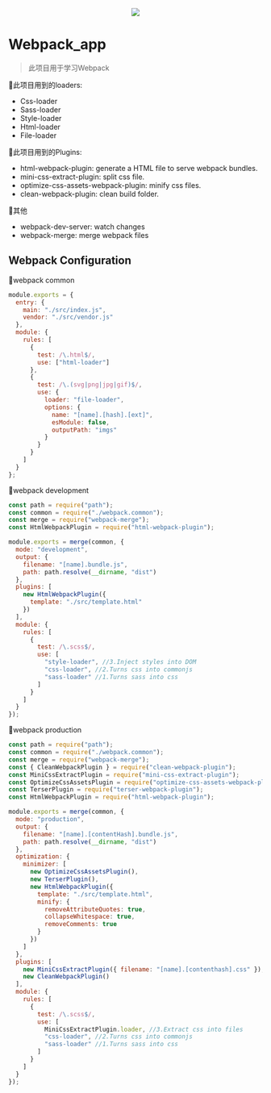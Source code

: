 <p align="center">
 <img src="https://user-images.githubusercontent.com/19600132/72697210-1144ec80-3b7a-11ea-9e00-42f993fa36ec.png" > 
</p>

# Webpack_app

> 此项目用于学习Webpack

:pencil:此项目用到的loaders:
* Css-loader
* Sass-loader
* Style-loader
* Html-loader
* File-loader

:electric_plug:此项目用到的Plugins:
* html-webpack-plugin: generate a HTML file to serve webpack bundles.
* mini-css-extract-plugin: split css file.
* optimize-css-assets-webpack-plugin: minify css files.
* clean-webpack-plugin: clean build folder.

:paperclip:其他
* webpack-dev-server: watch changes
* webpack-merge: merge webpack files

## Webpack Configuration
:pushpin:webpack common
```javascript
module.exports = {
  entry: {
    main: "./src/index.js",
    vendor: "./src/vendor.js"
  },
  module: {
    rules: [
      {
        test: /\.html$/,
        use: ["html-loader"]
      },
      {
        test: /\.(svg|png|jpg|gif)$/,
        use: {
          loader: "file-loader",
          options: {
            name: "[name].[hash].[ext]",
            esModule: false,
            outputPath: "imgs"
          }
        }
      }
    ]
  }
};

```

:pushpin:webpack development
```javascript
const path = require("path");
const common = require("./webpack.common");
const merge = require("webpack-merge");
const HtmlWebpackPlugin = require("html-webpack-plugin");

module.exports = merge(common, {
  mode: "development",
  output: {
    filename: "[name].bundle.js",
    path: path.resolve(__dirname, "dist")
  },
  plugins: [
    new HtmlWebpackPlugin({
      template: "./src/template.html"
    })
  ],
  module: {
    rules: [
      {
        test: /\.scss$/,
        use: [
          "style-loader", //3.Inject styles into DOM
          "css-loader", //2.Turns css into commonjs
          "sass-loader" //1.Turns sass into css
        ]
      }
    ]
  }
});
```

:pushpin:webpack production
```javascript
const path = require("path");
const common = require("./webpack.common");
const merge = require("webpack-merge");
const { CleanWebpackPlugin } = require("clean-webpack-plugin");
const MiniCssExtractPlugin = require("mini-css-extract-plugin");
const OptimizeCssAssetsPlugin = require("optimize-css-assets-webpack-plugin");
const TerserPlugin = require("terser-webpack-plugin");
const HtmlWebpackPlugin = require("html-webpack-plugin");

module.exports = merge(common, {
  mode: "production",
  output: {
    filename: "[name].[contentHash].bundle.js",
    path: path.resolve(__dirname, "dist")
  },
  optimization: {
    minimizer: [
      new OptimizeCssAssetsPlugin(),
      new TerserPlugin(),
      new HtmlWebpackPlugin({
        template: "./src/template.html",
        minify: {
          removeAttributeQuotes: true,
          collapseWhitespace: true,
          removeComments: true
        }
      })
    ]
  },
  plugins: [
    new MiniCssExtractPlugin({ filename: "[name].[contenthash].css" }),
    new CleanWebpackPlugin()
  ],
  module: {
    rules: [
      {
        test: /\.scss$/,
        use: [
          MiniCssExtractPlugin.loader, //3.Extract css into files
          "css-loader", //2.Turns css into commonjs
          "sass-loader" //1.Turns sass into css
        ]
      }
    ]
  }
});
```

